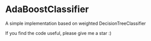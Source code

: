 # AdaBoostClassifier
A simple implementation based on weighted DecisionTreeClassifier

If you find the code useful, please give me a star :)
